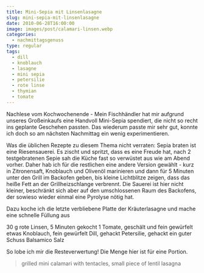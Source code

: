 ```yaml
---
title: Mini-Sepia mit Linsenlasagne
slug: mini-sepia-mit-linsenlasagne
date: 2010-06-28T16:00:00
image: images/post/calamari-linsen.webp
categories: 
  - nachmittagsgenuss
type: regular
tags: 
  - dill
  - knoblauch
  - lasagne
  - mini sepia
  - petersilie
  - rote linse
  - thymian
  - tomate
---
```


Nachlese vom Kochwochenende - Mein Fischhändler hat mir aufgrund unseres Großeinkaufs eine Handvoll Mini-Sepia spendiert, die nicht so recht ins geplante Geschehen passten. Das wiederum passte mir sehr gut, konnte ich doch so am nächsten Nachmittag ein wenig experimentieren.

Was die üblichen Rezepte zu diesem Thema nicht verraten: Sepia braten ist eine Riesensauerei. Es zischt und spritzt, dass es eine Freude hat, nach 2 testgebratenen Sepie sah die Küche fast so verwüstet aus wie am Abend vorher. Daher hab ich für die restlichen eine andere Version gewählt - kurz in Zitronensaft, Knoblauch und Olivenöl marinieren und dann für 5 Minuten unter den Grill im Backofen geben, bis kleine Lichtblitze zeigen, dass das heiße Fett an der Grillheizschlange verbrennt. Die Sauerei ist hier nicht kleiner, beschränkt sich aber auf den umschlossenen Raum des Backofens, der sowieso wieder einmal eine Pyrolyse nötig hat.

Dazu koche ich die letzte verbliebene Platte der Kräuterlasagne und mache eine schnelle Füllung aus

30 g rote Linsen, 5 Minuten gekocht 1 Tomate, geschält und fein gewürfelt etwas Knoblauch, fein gewürfelt Dill, gehackt Petersilie, gehackt ein guter Schuss Balsamico Salz

So lobe ich mir die Resteverwertung! Die Menge hier ist für eine Portion.

> grilled mini calamari with tentacles, small piece of lentil lasagna